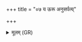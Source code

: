 +++
title = "०७ य ऊरू अनुसर्पत्य्"

+++
<details><summary>मूलम् (GR)</summary>

य ऊरू अनुसर्पत्य्  
अथो ये ऽनु गवीनिके । +++(Bhatt. eti gavīnike)+++  
बलासम् अन्तर् अङ्गेभ्यो  
बहिर् निर्मन्त्रयामहे ॥
</details>